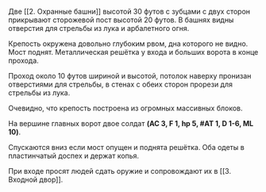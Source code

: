 Две [[2. Охранные башни]] высотой 30 футов с зубцами с двух сторон прикрывают сторожевой пост высотой 20 футов. В башнях видны отверстия для стрельбы из лука и арбалетного огня.

Крепость окружена довольно глубоким рвом, дна которого не видно. Мост поднят. Металлическая решётка у входа и больших ворота в конце прохода. 

Проход около 10 футов шириной и высотой, потолок наверху пронизан отверстиями для стрельбы, в стенах с обеих сторон прорези для стрельбы из лука. 

Очевидно, что крепость построена из огромных массивных блоков.

На вершине главных ворот двое солдат 
**(AC 3, F 1, hp 5, #AT 1, D 1-6, ML 10)**.

Спускаются вниз если мост опущен и поднята решётка.
Оба одеты в пластинчатый доспех и держат копья. 

При входе просят людей сдать оружие и сопровождают их в [[3. Входной двор]].